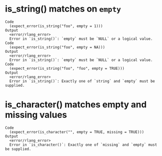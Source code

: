 # is_string() matches on `empty`

    Code
      (expect_error(is_string("foo", empty = 1)))
    Output
      <error/rlang_error>
      Error in `is_string()`: `empty` must be `NULL` or a logical value.
    Code
      (expect_error(is_string("foo", empty = NA)))
    Output
      <error/rlang_error>
      Error in `is_string()`: `empty` must be `NULL` or a logical value.
    Code
      (expect_error(is_string("foo", "foo", empty = TRUE)))
    Output
      <error/rlang_error>
      Error in `is_string()`: Exactly one of `string` and `empty` must be supplied.

# is_character() matches empty and missing values

    Code
      (expect_error(is_character("", empty = TRUE, missing = TRUE)))
    Output
      <error/rlang_error>
      Error in `is_character()`: Exactly one of `missing` and `empty` must be supplied.

